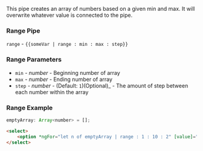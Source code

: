 This pipe creates an array of numbers based on a given min and max. It will overwrite whatever value is connected to the pipe.

### Range Pipe
`range` - `{{someVar | range : min : max : step}}`

### Range Parameters
  * `min` _- number_ -
    Beginning number of array
  * `max` _- number_ -
    Ending number of array
  * `step` _- number_ - (Default: `1`)(Optional)_ -
    The amount of step between each number within the array

### Range Example
```javascript
emptyArray: Array<number> = [];
```

```html
<select>
    <option *ngFor="let n of emptyArray | range : 1 : 10 : 2" [value]="n"></option>
</select>
```